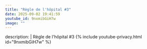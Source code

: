 ```yaml
---
title: "Règle de l'hôpital #3"
date: 2025-09-02 19:41:59 
youtube_id: 9nxmibGiH7w
image: ""
---
```

description: |
  Règle de l'hôpital #3
{% include youtube-privacy.html id="9nxmibGiH7w" %}
